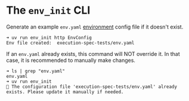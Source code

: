 # The `env_init` CLI

Generate an example `env.yaml` [environment](../../dev/configurations.md) config file if it doesn't exist.

```console
➜ uv run env_init http EnvConfig
Env file created:  execution-spec-tests/env.yaml
```

If an `env.yaml` already exists, this command will NOT override it. In that case, it is recommended to manually make changes.

```console
➜ ls | grep "env.yaml"
env.yaml
➜ uv run env_init
🚧 The configuration file 'execution-spec-tests/env.yaml' already exists. Please update it manually if needed.
```

